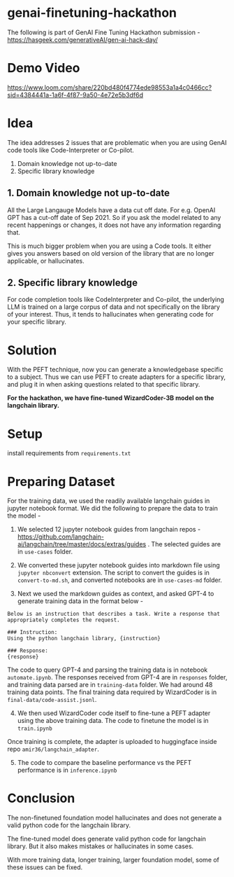 # genai-finetuning-hackathon

The following is part of GenAI Fine Tuning Hackathon submission - https://hasgeek.com/generativeAI/gen-ai-hack-day/


# Demo Video

https://www.loom.com/share/220bd480f4774ede98553a1a4c0466cc?sid=4384441a-1a6f-4f87-9a50-4e72e5b3df6d

# Idea

The idea addresses 2 issues that are problematic when you are using GenAI code tools like Code-Interpreter or Co-pilot.

1. Domain knowledge not up-to-date
2. Specific library knowledge

## 1. Domain knowledge not up-to-date
All the Large Langauge Models have a data cut off date. For e.g. OpenAI GPT has a cut-off date of Sep 2021. So if you ask the model related to any recent happenings or changes, it does not have any information regarding that.

This is much bigger problem when you are using a Code tools. It either gives you answers based on old version of the library that are no longer applicable, or hallucinates.

## 2. Specific library knowledge

For code completion tools like CodeInterpreter and Co-pilot, the underlying LLM is trained on a large corpus of data and not specifically on the library of your interest. Thus, it tends to hallucinates when generating code for your specific library.

# Solution

With the PEFT technique, now you can generate a knowledgebase specific to a subject. Thus we can use PEFT to create adapters for a specific library, and plug it in when asking questions related to that specific library.

**For the hackathon, we have fine-tuned WizardCoder-3B model on the langchain library.**

# Setup

install requirements from `requirements.txt`

# Preparing Dataset

For the training data, we used the readily available langchain guides in jupyter notebook format. We did the following to prepare the data to train the model -

1. We selected 12 jupyter notebook guides from langchain repos - https://github.com/langchain-ai/langchain/tree/master/docs/extras/guides . The selected guides are in `use-cases` folder.

2. We converted these jupyter notebook guides into markdown file using `jupyter nbconvert` extension. The script to convert the guides is in `convert-to-md.sh`, and converted notebooks are in `use-cases-md` folder.

3. Next we used the markdown guides as context, and asked GPT-4 to generate training data in the format below - 

```
Below is an instruction that describes a task. Write a response that appropriately completes the request.

### Instruction:
Using the python langchain library, {instruction}

### Response:
{response}
```

The code to query GPT-4 and parsing the training data is in notebook `automate.ipynb`. The responses received from GPT-4 are in `responses` folder, and training data parsed are in `training-data` folder. We had around 48 training data points. The final training data required by WizardCoder is in `final-data/code-assist.jsonl`.

4. We then used WizardCoder code itself to fine-tune a PEFT adapter using the above training data. The code to finetune the model is in `train.ipynb`

Once training is complete, the adapter is uploaded to huggingface inside repo `amir36/langchain_adapter`.

5. The code to compare the baseline performance vs the PEFT performance is in `inference.ipynb`

# Conclusion

The non-finetuned foundation model hallucinates and does not generate a valid python code for the langchain library.

The fine-tuned model does generate valid python code for langchain library. But it also makes mistakes or hallucinates in some cases.

With more training data, longer training, larger foundation model, some of these issues can be fixed.
